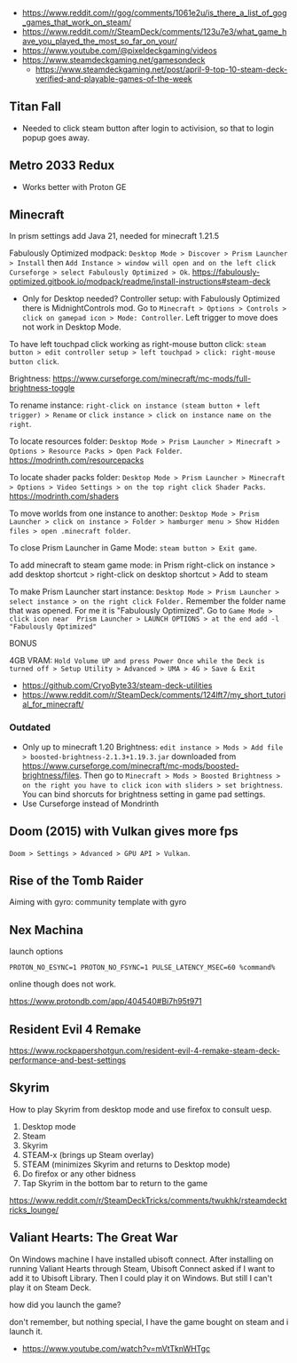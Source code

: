 - <https://www.reddit.com/r/gog/comments/1061e2u/is_there_a_list_of_gog_games_that_work_on_steam/>
- <https://www.reddit.com/r/SteamDeck/comments/123u7e3/what_game_have_you_played_the_most_so_far_on_your/>
- <https://www.youtube.com/@pixeldeckgaming/videos>
- <https://www.steamdeckgaming.net/gamesondeck>
  - <https://www.steamdeckgaming.net/post/april-9-top-10-steam-deck-verified-and-playable-games-of-the-week>

## Titan Fall

- Needed to click steam button after login to activision, so that to login popup goes away.

## Metro 2033 Redux

- Works better with Proton GE

## Minecraft

In prism settings add Java 21, needed for minecraft 1.21.5

Fabulously Optimized modpack: `Desktop Mode > Discover > Prism Launcher > Install` then `Add Instance > window will open and on the left click Curseforge > select Fabulously Optimized > Ok`. <https://fabulously-optimized.gitbook.io/modpack/readme/install-instructions#steam-deck>

- Only for Desktop needed? Controller setup: with Fabulously Optimized there is MidnightControls mod. Go to `Minecraft > Options > Controls > click on gamepad icon > Mode: Controller`. Left trigger to move does not work in Desktop Mode.

To have left touchpad click working as right-mouse button click: `steam button > edit controller setup > left touchpad > click: right-mouse button click`.

Brightness: <https://www.curseforge.com/minecraft/mc-mods/full-brightness-toggle>

To rename instance: `right-click on instance (steam button + left trigger) > Rename` or `click instance > click on instance name on the right`.

To locate resources folder: `Desktop Mode > Prism Launcher > Minecraft > Options > Resource Packs > Open Pack Folder`. <https://modrinth.com/resourcepacks>

To locate shader packs folder: `Desktop Mode > Prism Launcher > Minecraft > Options > Video Settings > on the top right click Shader Packs`. <https://modrinth.com/shaders>

To move worlds from one instance to another: `Desktop Mode > Prism Launcher > click on instance > Folder > hamburger menu > Show Hidden files > open .minecraft folder`.

To close Prism Launcher in Game Mode: `steam button > Exit game`.

To add minecraft to steam game mode: in Prism right-click on instance > add desktop shortcut > right-click on desktop shortcut > Add to steam

To make Prism Launcher start instance: `Desktop Mode > Prism Launcher > select instance > on the right click Folder.` Remember the folder name that was opened. For me it is "Fabulously Optimized". Go to `Game Mode > click icon near  Prism Launcher > LAUNCH OPTIONS > at the end add -l "Fabulously Optimized"`

BONUS

4GB VRAM: `Hold Volume UP and press Power Once while the Deck is turned off > Setup Utility > Advanced > UMA > 4G > Save & Exit`

- <https://github.com/CryoByte33/steam-deck-utilities>
- <https://www.reddit.com/r/SteamDeck/comments/124lft7/my_short_tutorial_for_minecraft/>

### Outdated

- Only up to minecraft 1.20 Brightness: `edit instance > Mods > Add file > boosted-brightness-2.1.3+1.19.3.jar` downloaded from <https://www.curseforge.com/minecraft/mc-mods/boosted-brightness/files>. Then go to `Minecraft > Mods > Boosted Brightness > on the right you have to click icon with sliders > set brightness`. You can bind shorcuts for brightness setting in game pad settings.
- Use Curseforge instead of Mondrinth

## Doom (2015) with Vulkan gives more fps

`Doom > Settings > Advanced > GPU API > Vulkan`.

## Rise of the Tomb Raider

Aiming with gyro: community template with gyro

## Nex Machina

launch options

`PROTON_NO_ESYNC=1 PROTON_NO_FSYNC=1 PULSE_LATENCY_MSEC=60 %command%`

online though does not work.

<https://www.protondb.com/app/404540#Bi7h95t971>

## Resident Evil 4 Remake

<https://www.rockpapershotgun.com/resident-evil-4-remake-steam-deck-performance-and-best-settings>

## Skyrim

How to play Skyrim from desktop mode and use firefox to consult uesp.

1. Desktop mode
2. Steam
3. Skyrim
4. STEAM-x (brings up Steam overlay)
5. STEAM (minimizes Skyrim and returns to Desktop mode)
6. Do firefox or any other bidness
7. Tap Skyrim in the bottom bar to return to the game

<https://www.reddit.com/r/SteamDeckTricks/comments/twukhk/rsteamdecktricks_lounge/>

## Valiant Hearts: The Great War

On Windows machine I have installed ubisoft connect. After installing on running Valiant Hearts through Steam, Ubisoft Connect asked if I want to add it to Ubisoft Library. Then I could play it on Windows. But still I can't play it on Steam Deck.

how did you launch the game?

don't remember, but nothing special, I have the game bought on steam and i launch it.

- <https://www.youtube.com/watch?v=mVtTknWHTgc>
